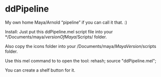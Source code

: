 # ddPipeline
My own home Maya/Arnold “pipeline” if you can call it that. :)

Install: 
Just put this ddPipeline.mel script file into your */Documents/maya/*versionOfMaya*/Scripts/ folder.

Also copy the icons folder into your /Documents/maya/*MayaVersion*/scripts folder.

Use this mel command to to open the tool: 
rehash; source "ddPipeline.mel";

You can create a shelf button for it.

